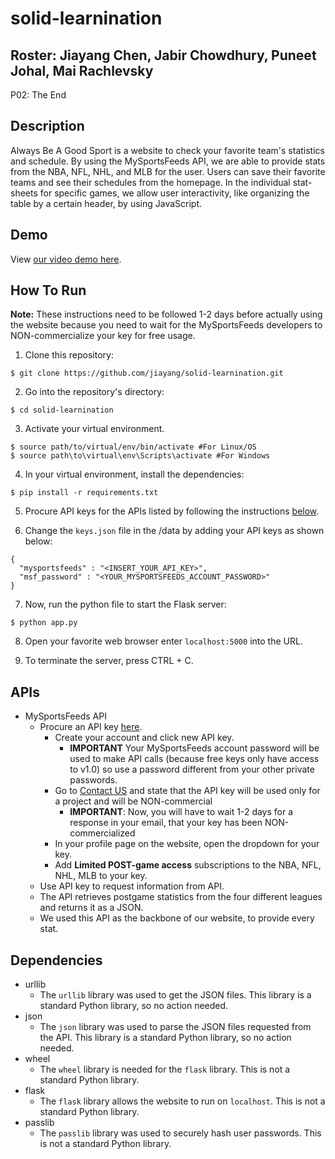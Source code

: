 # solid-learnination

## Roster: Jiayang Chen, Jabir Chowdhury, Puneet Johal, Mai Rachlevsky

P02: The End

## Description
Always Be A Good Sport is a website to check your favorite team's statistics and schedule. By using the MySportsFeeds API, we are able to provide stats from the NBA, NFL, NHL, and MLB for the user. Users can save their favorite teams and see their schedules from the homepage. In the individual stat-sheets for specific games, we allow user interactivity, like organizing the table by a certain header, by using JavaScript.

## Demo
View [our video demo here](https://youtu.be/2cLTXoBGo7I).

## How To Run

**Note:** These instructions need to be followed 1-2 days before actually using the website because you need to wait for the MySportsFeeds developers to NON-commercialize your key for free usage.
1. Clone this repository:
```
$ git clone https://github.com/jiayang/solid-learnination.git
```

2. Go into the repository's directory:
```
$ cd solid-learnination
```

3. Activate your virtual environment. 
```
$ source path/to/virtual/env/bin/activate #For Linux/OS
$ source path\to\virtual\env\Scripts\activate #For Windows
```

4. In your virtual environment, install the dependencies:
```
$ pip install -r requirements.txt
```

5. Procure API keys for the APIs listed by following the instructions [below](https://github.com/jiayang/solid-learnination#apis).

6. Change the `keys.json` file in the /data by adding your API keys as shown below:
```
{
  "mysportsfeeds" : "<INSERT_YOUR_API_KEY>",
  "msf_password" : "<YOUR_MYSPORTSFEEDS_ACCOUNT_PASSWORD>"
}
```

7. Now, run the python file to start the Flask server:
```
$ python app.py
```

8. Open your favorite web browser enter `localhost:5000` into the URL.

9. To terminate the server, press CTRL + C.

## APIs
- MySportsFeeds API
     - Procure an API key [here](https://www.mysportsfeeds.com/). 
     	* Create your account and click new API key. 
       		* **IMPORTANT** Your MySportsFeeds account password will be used to make API calls (because free keys only have access to v1.0) so use a password different from your other private passwords.
      	* Go to [Contact US](https://www.mysportsfeeds.com/contact-us) and state that the API key will be used only for a project and will be NON-commercial
     		* **IMPORTANT**: Now, you will have to wait 1-2 days for a response in your email, that your key has been NON-commercialized
      	* In your profile page on the website, open the dropdown for your key.
     	* Add **Limited POST-game access** subscriptions to the NBA, NFL, NHL, MLB to your key.
     - Use API key to request information from API.
     - The API retrieves postgame statistics from the four different leagues and returns it as a JSON.
     - We used this API as the backbone of our website, to provide every stat.

## Dependencies
- urllib
     - The `urllib` library was used to get the JSON files. This library is a standard Python library, so no action needed.
- json
     - The `json` library was used to parse the JSON files requested from the API. This library is a standard Python library, so no action needed.
- wheel
     - The `wheel` library is needed for the `flask` library. This is not a standard Python library.
- flask
     - The `flask` library allows the website to run on `localhost`. This is not a standard Python library.
- passlib
     - The `passlib` library was used to securely hash user passwords. This is not a standard Python library.
